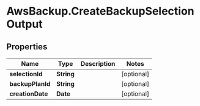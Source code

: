 # AwsBackup.CreateBackupSelectionOutput

## Properties

Name | Type | Description | Notes
------------ | ------------- | ------------- | -------------
**selectionId** | **String** |  | [optional] 
**backupPlanId** | **String** |  | [optional] 
**creationDate** | **Date** |  | [optional] 


